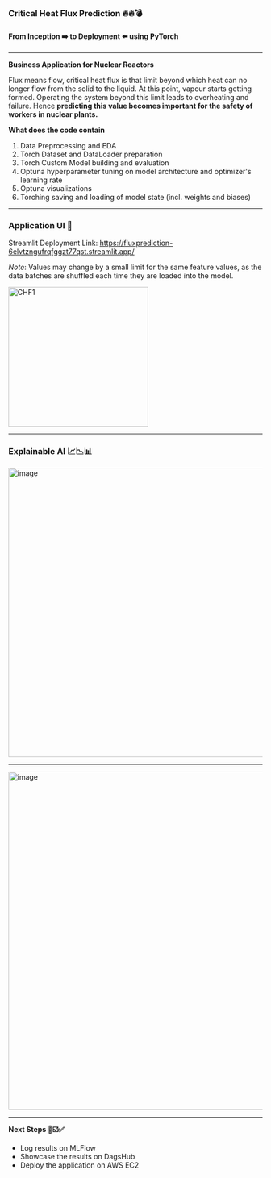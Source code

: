 ### Critical Heat Flux Prediction 🔥🔥💣
#### From Inception ➡️ to Deployment ⬅️ using PyTorch
___

**Business Application for Nuclear Reactors**

Flux means flow, critical heat flux is that limit beyond which heat can no longer flow from the solid to the liquid. At this point, vapour starts getting formed. Operating the system beyond this limit leads to overheating and failure. 
Hence **predicting this value becomes important for the safety of workers in nuclear plants.**



**What does the code contain**
1. Data Preprocessing and EDA
2. Torch Dataset and DataLoader preparation
3. Torch Custom Model building and evaluation
4. Optuna hyperparameter tuning on model architecture and optimizer's learning rate
5. Optuna visualizations
6. Torching saving and loading of model state (incl. weights and biases)
___

### Application UI 👥

Streamlit Deployment Link: https://fluxprediction-6elvtzngufrqfggzt77qst.streamlit.app/

*Note*: Values may change by a small limit for the same feature values, as the data batches are shuffled each time they are loaded into the model.

<img width="277" alt="CHF1" src="https://github.com/Lalasa1234/FluxPrediction/assets/166985767/964ec339-c747-4fd0-aaf5-17323747f2ef">

___

### Explainable AI 📈📉📊

<img width="574" alt="image" src="https://github.com/Lalasa1234/FluxPrediction/assets/166985767/bd682ab7-3764-4572-a668-7d571d67dc26">

___

<img width="671" alt="image" src="https://github.com/Lalasa1234/FluxPrediction/assets/166985767/48e39107-7854-4c90-b36b-0444d66ce0d1">

___

**Next Steps 📃☑️✅**

- Log results on MLFlow
- Showcase the results on DagsHub
- Deploy the application on AWS EC2








